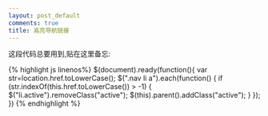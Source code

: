 ```yaml
---
layout: post_default
comments: true
title: 高亮导航链接
---
```

这段代码总要用到,贴在这里备忘:

{% highlight js linenos%}
$(document).ready(function(){
	var str=location.href.toLowerCase();
	$(".nav li a").each(function() {
		if (str.indexOf(this.href.toLowerCase()) > -1) {
			$("li.active").removeClass("active");
			$(this).parent().addClass("active");
		}
	});
})
{% endhighlight %}